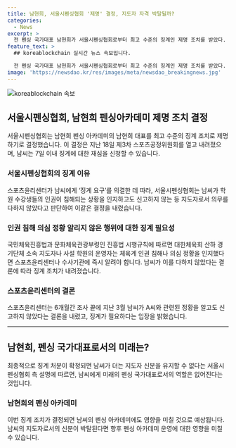 ```yaml
---
title: 남현희, 서울시펜싱협회 '제명' 결정, 지도자 자격 박탈될까?
categories:
  - News
excerpt: >
  전 펜싱 국가대표 남현희가 서울시펜싱협회로부터 최고 수준의 징계인 제명 조치를 받았다. 남씨는 7일 이내에 징계에 대한 재심을 신청할 수 있으며, 최종적으로 징계 처분이 확정되면 더는 지도자 신분을 유지할 수 없을 것으로 보인다. 이는 스포츠윤리센터의 조사 결과에 따른 결정으로, 지도자로서의 의무를 다하지 않았다는 이유에서 나온 것으로 보인다. 또한, 남씨는 사기 공범 혐의를 받는 전 청조의 사건으로부터도 뒷받침되는 상황이다.
feature_text: >
  ## koreablockchain 실시간 뉴스 속보입니다.

  전 펜싱 국가대표 남현희가 서울시펜싱협회로부터 최고 수준의 징계인 제명 조치를 받았다. 남씨는 7일 이내에 징계에 대한 재심을 신청할 수 있으며, 최종적으로 징계 처분이 확정되면 더는 지도자 신분을 유지할 수 없을 것으로 보인다. 이는 스포츠윤리센터의 조사 결과에 따른 결정으로, 지도자로서의 의무를 다하지 않았다는 이유에서 나온 것으로 보인다. 또한, 남씨는 사기 공범 혐의를 받는 전 청조의 사건으로부터도 뒷받침되는 상황이다.
image: 'https://newsdao.kr/res/images/meta/newsdao_breakingnews.jpg'
---
```


<p><img src="https://newsdao.kr/res/images/meta/newsdao_breakingnews.jpg" alt="koreablockchain 속보" /></p>

<h2 data-ke-size="size26">서울시펜싱협회, 남현희 펜싱아카데미 제명 조치 결정</h2>

<p data-ke-size="size16">서울시펜싱협회는 남현희 펜싱 아카데미의 남현희 대표를 최고 수준의 징계 조치로 제명하기로 결정했습니다. 이 결정은 지난 18일 제3차 스포츠공정위원회를 열고 내려졌으며, 남씨는 7일 이내 징계에 대한 재심을 신청할 수 있습니다.</p>

<h3><b>서울시펜싱협회의 징계 이유</b></h3>

<p data-ke-size="size16">스포츠윤리센터가 남씨에게 ‘징계 요구’를 의결한 데 따라, 서울시펜싱협회는 남씨가 학원 수강생들의 인권이 침해되는 상황을 인지하고도 신고하지 않는 등 지도자로서 의무를 다하지 않았다고 판단하여 이같은 결정을 내렸습니다.</p>

<h3><b>인권 침해 의심 정황 알리지 않은 행위에 대한 징계 필요성</b></h3>

<p data-ke-size="size16">국민체육진흥법과 문화체육관광부령인 진흥법 시행규칙에 따르면 대한체육회 산하 경기단체 소속 지도자나 사설 학원의 운영자는 체육계 인권 침해나 의심 정황을 인지했다면 스포츠윤리센터나 수사기관에 즉시 알려야 합니다. 남씨가 이를 다하지 않았다는 결론에 따라 징계 조치가 내려졌습니다.</p>

<h3><b>스포츠윤리센터의 결론</b></h3>

<p data-ke-size="size16">스포츠윤리센터는 6개월간 조사 끝에 지난 3월 남씨가 A씨와 관련된 정황을 알고도 신고하지 않았다는 결론을 내렸고, 징계가 필요하다는 입장을 밝혔습니다.</p>

<hr>

<h2 data-ke-size="size26">남현희, 펜싱 국가대표로서의 미래는?</h2>

<p data-ke-size="size16">최종적으로 징계 처분이 확정되면 남씨가 더는 지도자 신분을 유지할 수 없다는 서울시펜싱협회 측 설명에 따르면, 남씨에게 미래의 펜싱 국가대표로서의 역할은 없어진다는 것입니다.</p>

<h3><b>남현희의 펜싱 아카데미</b></h3>

<p data-ke-size="size16">이번 징계 조치가 결정되면 남씨의 펜싱 아카데미에도 영향을 미칠 것으로 예상됩니다. 남씨의 지도자로서의 신분이 박탈된다면 향후 펜싱 아카데미 운영에 대한 영향을 미칠 수 있습니다.</p>

